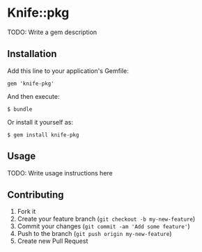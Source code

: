 # Knife::pkg

TODO: Write a gem description

## Installation

Add this line to your application's Gemfile:

    gem 'knife-pkg'

And then execute:

    $ bundle

Or install it yourself as:

    $ gem install knife-pkg

## Usage

TODO: Write usage instructions here

## Contributing

1. Fork it
2. Create your feature branch (`git checkout -b my-new-feature`)
3. Commit your changes (`git commit -am 'Add some feature'`)
4. Push to the branch (`git push origin my-new-feature`)
5. Create new Pull Request
